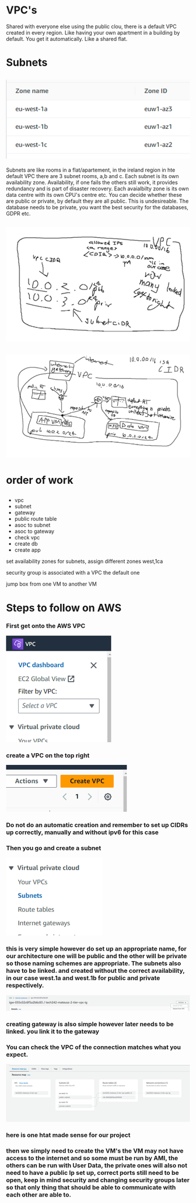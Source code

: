# VPC's
Shared with everyone else using the public clou, there is a default VPC created in every region.
Like having your own apartment in a building by default. You get it automatically. Like a shared flat.
# Subnets
## ![subnets](image.png)
Subnets are like rooms in a flat/apartement, in the ireland region in hte default VPC there are 3 subnet rooms, a,b and c. Each subnet is its own availability zone. Availability, if one fails the others still work, it provides redundancy and is part of disaster recovery. Each avaialbilty zone is its own data centre with its own CPU's centre etc.
You can decide whether these are public or private, by default they are all public. This is undesireable.
The database needs to be private, you want the best security for the databases, GDPR etc.
## ![Alt text](image-1.png)
## ![Alt text](image-2.png)
# order of work
##
- vpc
- subnet
- gateway
- public route table
- asoc to subnet
- asoc to gateway
- check vpc
- create db
- create app

set availability zones for subnets, assign different zones west,1ca

security group is associated with a VPC
the default one

jump box from one VM to another VM

# Steps to follow on AWS
### First get onto the AWS VPC 
![Alt text](image-4.png)
### create a VPC on the top right
![Alt text](image-5.png)
### Do not do an automatic creation and remember to set up CIDRs up correctly, manually and without ipv6 for this case
### Then you go and create a subnet
![Alt text](image-6.png)
### this is very simple however do set up an appropriate name, for our architecture one will be public and the other will be private so those naming schemes are appropriate. The subnets also have to be linked. and created without the correct availability, in our case west.1a and west.1b for public and private respectively.
![Alt text](image-7.png)
### creating gateway is also simple however later needs to be linked. you link it to the gateway
### You can check the VPC of the connection matches what you expect.
![](image-8.png)
### here is one htat made sense for our project
### then we simply need to create the VM's the VM may not have access to the internet and so some must be run by AMI, the others can be run with User Data, the private ones will also not need to have a public Ip set up, correct ports still need to be open, keep in mind security and changing security groups later so that only thing that should be able to communicate with each other are able to.